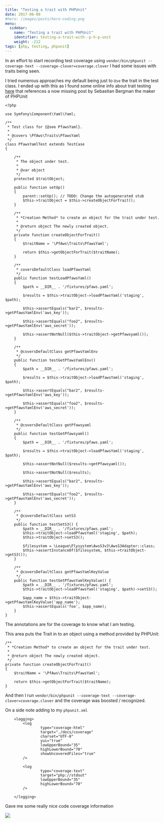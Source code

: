 ```yaml
---
title: "Testing a trait with PHPUnit"
date: 2017-06-08
#hero: /images/posts/hero-coding.png
menu:
  sidebar:
    name: "Testing a trait with PHPUnit"
    identifier: testing-a-trait-with--p-h-p-unit
    weight: -212
tags: [php, testing, phpunit]
---
```


In an effort to start recording test coverage using `vendor/bin/phpunit --coverage-text --coverage-clover=coverage.clover` I had some issues with traits being seen.

I tried numerous approaches my default being just to `Use` the trait in the test class. I ended up with this as I found some online info about trait testing [here](http://blog.florianwolters.de/educational/2012/09/20/Testing-Traits-with-PHPUnit/) that references a now missing post by Sebastian Bergman the maker of PHPUnit

```
<?php

use Symfony\Component\Yaml\Yaml;

/**
 * Test class for {@see PfawsYaml}.
 *
 * @covers \PfAws\Traits\PfawsYaml
 */
class PfawsYamlTest extends TestCase
{

    /**
     * The object under test.
     *
     * @var object
     */
    protected $traitObject;

    public function setUp()
    {
        parent::setUp(); // TODO: Change the autogenerated stub
        $this->traitObject = $this->createObjectForTrait();
    }

    /**
     * *Creation Method* to create an object for the trait under test.
     *
     * @return object The newly created object.
     */
    private function createObjectForTrait()
    {
        $traitName = '\PfAws\Traits\PfawsYaml';

        return $this->getObjectForTrait($traitName);
    }

    /**
     * coversDefaultClass loadPfawsYaml
     */
    public function testLoadPfawsYaml()
    {
        $path = __DIR__ . '/fixtures/pfaws.yaml';

        $results = $this->traitObject->loadPfawsYaml('staging', $path);

        $this->assertEquals("bar2", $results->getPfawsYamlEnv('aws_key'));

        $this->assertEquals("foo2", $results->getPfawsYamlEnv('aws_secret'));

        $this->assertNotNull($this->traitObject->getPfawsyaml());
    }

    /**
     * @coversDefaultClass getPfawsYamlEnv
     */
    public function testGetPfawsYamlEnv()
    {
        $path = __DIR__ . '/fixtures/pfaws.yaml';

        $results = $this->traitObject->loadPfawsYaml('staging', $path);

        $this->assertEquals("bar2", $results->getPfawsYamlEnv('aws_key'));

        $this->assertEquals("foo2", $results->getPfawsYamlEnv('aws_secret'));
    }

    /**
     * @coversDefaultClass getPfawsyaml
     */
    public function testGetPfawsyaml()
    {
        $path = __DIR__ . '/fixtures/pfaws.yaml';

        $results = $this->traitObject->loadPfawsYaml('staging', $path);

        $this->assertNotNull($results->getPfawsyaml());

        $this->assertNotNull($results);

        $this->assertEquals("bar2", $results->getPfawsYamlEnv('aws_key'));

        $this->assertEquals("foo2", $results->getPfawsYamlEnv('aws_secret'));
    }

    /**
     * @coversDefaultClass setS3
     */
    public function testSetS3() {
        $path = __DIR__ . '/fixtures/pfaws.yaml';
        $this->traitObject->loadPfawsYaml('staging', $path);
        $this->traitObject->setS3();

        $filesystem = \League\Flysystem\AwsS3v3\AwsS3Adapter::class;
        $this->assertInstanceOf($filesystem, $this->traitObject->getS3());
    }

    /**
     * @coversDefaultClass getPfawsYamlKeyValue
     */
    public function testGetPfawsYamlKeyValue() {
        $path = __DIR__ . '/fixtures/pfaws.yaml';
        $this->traitObject->loadPfawsYaml('staging', $path)->setS3();

        $app_name = $this->traitObject->getPfawsYamlKeyValue('app_name');
        $this->assertEquals('foo', $app_name);
    }
}

```

The annotations are for the coverage to know what I am testing.

This area puts the Trait in to an object using a method provided by PHPUnit: 

    /**
     * *Creation Method* to create an object for the trait under test.
     *
     * @return object The newly created object.
     */
    private function createObjectForTrait()
    {
        $traitName = '\PfAws\Traits\PfawsYaml';

        return $this->getObjectForTrait($traitName);
    }


And then I run `vendor/bin/phpunit --coverage-text --coverage-clover=coverage.clover` and the coverage was boosted / recognized.


On a side note adding to my `phpunit.xml` 

```
    <logging>
        <log
                type="coverage-html"
                target="./docs/coverage"
                charset="UTF-8"
                yui="true"
                lowUpperBound="35"
                highLowerBound="70"
                showUncoveredFiles="true"
        />

        <log
                type="coverage-text"
                target="php://stdout"
                lowUpperBound="35"
                highLowerBound="70"
        />

    </logging>
```


Gave me some really nice code coverage information

![](https://dl.dropboxusercontent.com/s/2hbocuv8qfyv2u9/code_coverage.png?dl=0)
